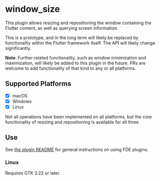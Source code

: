 # window_size

This plugin allows resizing and repositioning the window containing the Flutter
content, as well as querying screen information.

This is a prototype, and in the long term will likely be replaced by functionality
within the Flutter framework itself. The API will likely change significantly.

**Note**: Further related functionality, such as window minimization and maximization,
will likely be added to this plugin in the future. PRs are welcome to add functionality
of that kind to any or all platforms.

## Supported Platforms

- [x] macOS
- [x] Windows
- [x] Linux

Not all operations have been implemented on all platforms, but the core functionality
of resizing and repositioning is available for all three.

## Use

See [the plugin README](../README.md) for general instructions on using FDE plugins.

### Linux

Requires GTK 3.22 or later.
